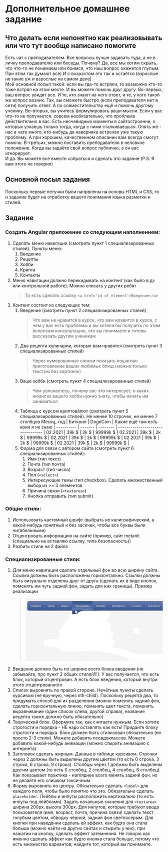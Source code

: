 # Дополнительное домашнее задание

## Что делать если непонятно как реализовывать или что тут вообще написано помогите

Есть чат с преподавателем. Все вопросы лучше задавать туда, а не в личку преподавателю или беседы. Почему? Да, все мы хотим скрыть, что что-то не понимаем или боимся, что наш вопрос окажется глупым. При этом так думают все) И с возрастом это так и остаётся (взрослые не такие уж и взрослые на самом деле)  
Мой основной посыл такой: если вы где-то встряли, то возможно кто-то тоже встрял на этом месте. И вы можете помочь друг другу. Во-первых, ваш вопрос увидят все. И те, кто знают на него ответ, и те, у кого такой же вопрос возник. Так, вы сможете быстро (если преподавателя нет в сети) получить ответ. А по совместительству ещё и помочь другому ученику. Во-вторых, вы учитесь формулировать ваши мысли. Если у вас что-то не получается, совсем необязательно, что проблема действительно в вас. Есть неочевидные моменты в сайтостроенни, о которых узнаешь только тогда, когда с ними сталкиваешься. Опять же - нас в чате много, кто-нибудь да наверняка встречал уже такую проблему. А при хорошем, качественном описании вам всегда смогут помочь. В-третьих, можно поставить преподавателя в неловкое положение. Когда вы задаёте свой вопрос публично, а он вас игнорирует.  
И да. Вы можете все вместе собраться и сделать это задание (P.S. Я вам этого не говорил)

## Основной посыл задания

Поскольку первые летучки были напрвлены на основы HTML и CSS, то и задание будет на отработку вашего понимания языка разметки и стилей.

## Задание

### Создать Angular приложение со следующим наполнением:
1. Сделать меню навигации (смотреть пункт 1 специализированных стилей). Пункты меню:
    1. Введение
    1. Рецепты
    1. Хобби
    1. Крипта
    1. Контакты
1. Меню навигации должно перекидывать на контент (как было в дз или контрольной работе). Можно списать у других ребят
    > То есть сделать ссылку `<a href="id_of_element">Введение</a>`
1. Контент состоит из следующих тем:
    1. Введение (смотреть пункт 2 специализированных стилей)
        > Что вам не нравится в курсе, что вам нравится в курсе, с чем у вас есть проблемы и вы хотели бы получить по этим вопросам консультацию, что вы понимаете и готовы рассказать другим ученикам
    1. Два рецепта кулинарии, которые вам нравятся (смотреть пункт 3 специализированных стилей)
        > Через нумерованные списки показать пошагово приготовление ваших любимых блюд (можно только текстом без картинок)
    1. Ваше хобби (смотреть пункт 4 специализированных стилей)
        > Чем увлекаетесь, почему вас это интересует, о каких нюансах вашего хобби нужно знать, чтобы начать им заниматься
    1. Таблица с курсом криптовалют (смотреть пункт 5 специализированных стилей). Не менее 10 строчек, не менее 7 столбцов
        Месяц, год | Биткоин | DogeCoin | Какие ещё там есть коин я не знаю |
        ---------- | ------- | -------- | --------------------------------- |
        02.2021    | 39k $   | 2k $     | 99999k $                          |
        02.2021    | 39k $   | 2k $     | 99999k $                          |
        02.2021    | 39k $   | 2k $     | 99999k $                          |
        02.2021    | 39k $   | 2k $     | 99999k $                          |
        02.2021    | 39k $   | 2k $     | 99999k $                          |
    1. Форма для связи с автором сайта (смотреть пункт 6 специализированных стилей):
        1. Имя (тип текст)
        1. Почта (тип почта)
        1. Возраст (тип число)
        1. Пол (`<select>`)
        1. Интересующие темы (тип checkbox). Сделать множественный выбор из >= 3 элементов
        1. Причина связи (`<textarea>`)
        1. Кнопка отправить (тип submit)

### Общие стили:
1. Использовать кастомный шрифт (выбрать не калиграфический, а какой-нибудь понятный и без засечек, чтобы все буквы были читабельными)
1. Отцентровать информацию на сайте (пример, сайт metanit (специально не вставляю ссылку, типа безопасность))
1. Разбить стили на 2 файла

### Специализированные стили:
1. Для меню навигации сделать отдельный фон во всю ширину сайта. Ссылки должны быть расположены горизонтально. Ссылки должны быть визуально отделены друг от друга (сделать их в виде кнопок, поменять им чуть задний фон, задать для них границы). Пример реализации
    > ![Пример реализации](/images/Inkedmenu.jpg)
1. Введение должно быть по ширине всего блока введения (не забывайте, про пункт 2 общих стилей!!!). У вас получается, что есть блок, который отцентрован. А есть блок введения, который внутри этого отцентрованного
1. Список выровнять по правой стороне. Нечётные пункты сделать курсивом (не вручную, через nth-child). Поскольку рецепта два, то придумать способ для их разделения (можно поменять задний фон, сделать горизонтальную линию, поменять цвет текста, поменять выравнивание (один список слева, другой справа), название рецепта также должно быть обязательно)
1. Творческий блок. Оформите так, как считаете нужным. Если хотите строгости и порядка - НЕ надо оставлять как есть! Придайте блоку строгости и порядка. Блок должен быть стилизован обязательно (не просто 2-3 стиля). Можете добавить псевдоклассов. Можете добавить какой-нибудь анимации (можно стырить анимацию с интернета)
1. Заголовок сделать жирным. Данные в таблице курсивом. Строчки через 2 должны быть выделены другим цветом (то есть 0 строка, 3 строка, 6 строка, 9 строка). Столбцы через 1 должны быть выделены другим цветом (то есть 0 столбец, 2 столбец, 4 столбец, 6 столбец). Как показывает практика - нагляднее всего менять задний фон, но не делайте его слишком токсичным
1. Форму выровнять по центру. Обязательно сделать `<label>` для каждого поля, чтобы было понятно что это. Обязательно сделать `placeholder`. Лейблы и инпуты расположить вертикально (то есть инпуты под лейблами). Задать начальные значения для `<textarea>` ширина 200px, высота 300px. Для инпутов, которые требуют ввода пользователя (имя, возраст, почта, причина связи) сделать текст голубым цветом, обводку чёрной, задний фон светлосерым. Для кнопки при наведении сделать ей эффект, как будто она стала больше (можно найти на других сайтах и стырить у них), при нажатии на кнопку, сделать эффект затемнения. Не говорю как именно сделать эффект как будто кнопка стала больше, потому что есть множество вариантов; найдите тот, который вы понимаете.

